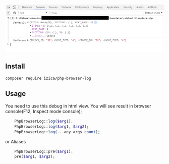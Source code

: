 ![browser screen](https://raw.githubusercontent.com/izica/php-browser-log/master/screen.png "browser screen")
## Install
```
composer require izica/php-browser-log
```

## Usage
You need to use this debug in html view.
You will see result in browser console(F12, Inspect mode console);
```php
    PhpBrowserLog::log($arg1);
    PhpBrowserLog::log($arg1, $arg2);
    PhpBrowserLog::log(...any args count);
```

or Aliases
```php
    PhpBrowserLog::pre($arg1);
    pre($arg1, $arg2);
```
